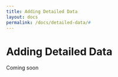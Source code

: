 ```yaml
---
title: Adding Detailed Data
layout: docs
permalink: /docs/detailed-data/#
---
```


# Adding Detailed Data

Coming soon
